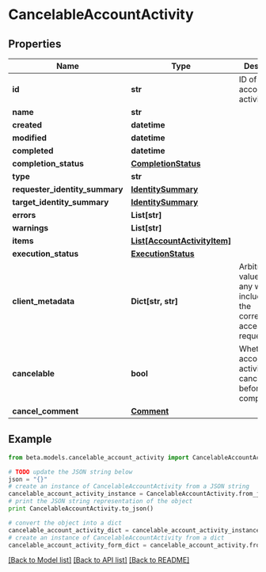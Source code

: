 # CancelableAccountActivity


## Properties
Name | Type | Description | Notes
------------ | ------------- | ------------- | -------------
**id** | **str** | ID of the account activity itself | [optional] 
**name** | **str** |  | [optional] 
**created** | **datetime** |  | [optional] 
**modified** | **datetime** |  | [optional] 
**completed** | **datetime** |  | [optional] 
**completion_status** | [**CompletionStatus**](CompletionStatus.md) |  | [optional] 
**type** | **str** |  | [optional] 
**requester_identity_summary** | [**IdentitySummary**](IdentitySummary.md) |  | [optional] 
**target_identity_summary** | [**IdentitySummary**](IdentitySummary.md) |  | [optional] 
**errors** | **List[str]** |  | [optional] 
**warnings** | **List[str]** |  | [optional] 
**items** | [**List[AccountActivityItem]**](AccountActivityItem.md) |  | [optional] 
**execution_status** | [**ExecutionStatus**](ExecutionStatus.md) |  | [optional] 
**client_metadata** | **Dict[str, str]** | Arbitrary key-value pairs, if any were included in the corresponding access request | [optional] 
**cancelable** | **bool** | Whether the account activity can be canceled before completion | [optional] 
**cancel_comment** | [**Comment**](Comment.md) |  | [optional] 

## Example

```python
from beta.models.cancelable_account_activity import CancelableAccountActivity

# TODO update the JSON string below
json = "{}"
# create an instance of CancelableAccountActivity from a JSON string
cancelable_account_activity_instance = CancelableAccountActivity.from_json(json)
# print the JSON string representation of the object
print CancelableAccountActivity.to_json()

# convert the object into a dict
cancelable_account_activity_dict = cancelable_account_activity_instance.to_dict()
# create an instance of CancelableAccountActivity from a dict
cancelable_account_activity_form_dict = cancelable_account_activity.from_dict(cancelable_account_activity_dict)
```
[[Back to Model list]](../README.md#documentation-for-models) [[Back to API list]](../README.md#documentation-for-api-endpoints) [[Back to README]](../README.md)


